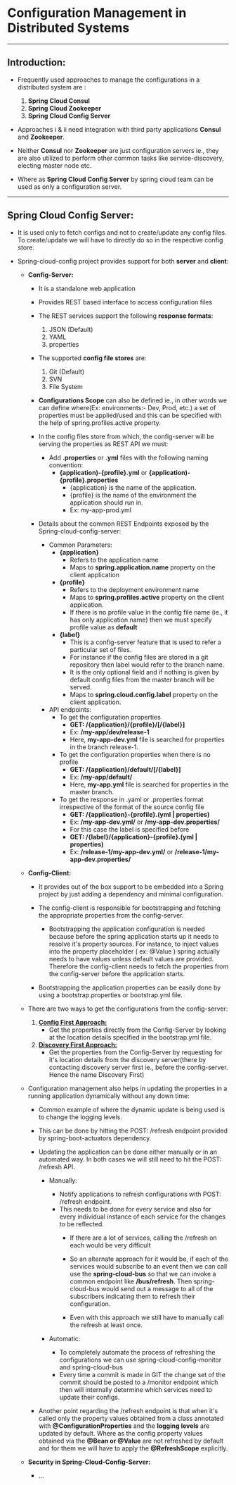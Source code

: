 # Configuration Management in Distributed Systems

---
## Introduction:
- Frequently used approaches to manage the configurations in a distributed system are :
	1. **Spring Cloud Consul**
	2. **Spring Cloud Zookeeper**
	3. **Spring Cloud Config Server**

- Approaches i & ii need integration with third party applications **Consul** and **Zookeeper**.

- Neither **Consul** nor **Zookeeper** are just configuration servers ie., they are also
  utilized to perform other common tasks like service-discovery, electing master node etc.
  
- Where as **Spring Cloud Config Server** by spring cloud team can be used as only a configuration server.


---
## Spring Cloud Config Server:

- It is used only to fetch configs and not to create/update any config files. To create/update we will have to directly do so in the respective config store.

- Spring-cloud-config project provides support for both **server** and **client**:
	- **Config-Server:**
		- It is a standalone web application
		- Provides REST based interface to access configuration files
		- The REST services support the following **response formats**:
			1. JSON (Default)
			2. YAML
			3. properties
		- The supported **config file stores** are:
			1. Git (Default)
			2. SVN
			3. File System
		- **Configurations Scope** can also be defined ie., in other words we can define where(Ex: environments:- Dev, Prod, etc.) a set of properties must be applied/used and this can be specified with the help of spring.profiles.active property.
				
		- In the config files store from which, the config-server will be serving the properties as REST API we must:
			- Add **.properties** or **.yml** files with the following naming convention:
				- **{application)-{profile}.yml** or **{application)-{profile}.properties**
					- {application} is the name of the application.
					- {profile} is the name of the environment the application should run in.
					- Ex: my-app-prod.yml
					
		- Details about the common REST Endpoints exposed by the Spring-cloud-config-server:
			- Common Parameters:
				- **{application}**
					- Refers to the application name
					- Maps to **spring.application.name** property on the client application
				- **{profile}**
					- Refers to the deployment environment name
					- Maps to **spring.profiles.active** property on the client application.
					- If there is no profile value in the config file name (ie., it has only application name) then we must specify profile value as **default**
				- **{label}**
					- This is a config-server feature that is used to refer a particular set of files.
					- For instance if the config files are stored in a git repository then label would refer to the branch name.
					- It is the only optional field and if nothing is given by default config files from the master branch will be served.
					- Maps to **spring.cloud.config.label** property on the client application.
			- API endpoints:
				- To get the configuration properties 
					- **GET: /{application}/{profile}/[/{label}]**
					- Ex: **/my-app/dev/release-1** 
					- Here, **my-app-dev.yml** file is searched for properties in the branch release-1.
				- To get the configuration properties when there is no profile
					- **GET: /{application}/default/[/{label}]**
					- Ex: **/my-app/default/** 
					- Here, **my-app.yml** file is searched for properties in the master branch.
				- To get the response in .yaml or .properties format irrespective of the format of the source config file
					- **GET: /{application}-{profile}.(yml | properties)**
					- Ex: **/my-app-dev.yml/** or **/my-app-dev.properties/** 
					- For this case the label is specified before
					- **GET: /{label}/{application}-{profile}.(yml | properties)**
					- Ex: **/release-1/my-app-dev.yml/** or **/release-1/my-app-dev.properties/** 
				
	- **Config-Client:** 
		- It provides out of the box support to be embedded into a Spring project by just adding a dependency and minimal configuration.
		- The config-client is responsible for bootstrapping and fetching the appropriate properties from the config-server.
			- Bootstrapping the application configuration is needed because before the spring application starts up it needs to resolve it's property sources. For instance, to inject values into the property placeholder ( ex: @Value ) spring actually needs to have values unless default values are provided. Therefore the config-client needs to fetch the properties from the config-server before the application starts.
			
		- Bootstrapping the application properties can be easily done by using a bootstrap.properties or bootstrap.yml file.
		
	- There are two ways to get the configurations from the config-server:
		1. [**Config First Approach:**](https://github.com/sriram5795/Springboot-Demo-Projects/tree/master/1.%20Configuration%20Management/1.%20Config%20First/SpringCloudConfigServer "readme")
			- Get the properties directly from the Config-Server by looking at the location details specified in the bootstrap.yml file.
		2. [**Discovery First Approach:**](https://github.com/sriram5795/Springboot-Demo-Projects/tree/master/1.%20Configuration%20Management/2.%20Discovery%20First/EurekaServer-ConfigServer "readme")
			- Get the properties from the Config-Server by requesting for it's location details from the discovery server(there by contacting discovery server first ie., before the config-server. Hence the name Discovery First)

	- Configuration management also helps in updating the properties in a running application dynamically without any down time:
		- Common example of where the dynamic update is being used is to change the logging levels.
		- This can be done by hitting the POST: /refresh endpoint provided by spring-boot-actuators dependency.		
		- Updating the application can be done either manually or in an automated way. In both cases we will still need to hit the POST: /refresh API.
			- Manually:
				- Notify applications to refresh configurations with POST: /refresh endpoint.
				- This needs to be done for every service and also for every individual instance of each service for the changes to be reflected.
					- If there are a lot of services, calling the /refresh on each would be very difficult
					- So an alternate approach for it would be, if each of the services would subscribe to an event then we can call use the **spring-cloud-bus** so that we can invoke a common endpoint like **/bus/refresh**. Then spring-cloud-bus would send out a message to all of the subscribers indicating them  to refresh their configuration.
					
					- Even with this approach we still have to manually call the refresh at least once.
					
			- Automatic:
				- To completely automate the process of refreshing the configurations we can use spring-cloud-config-monitor and spring-cloud-bus
				- Every time a commit is made in GIT the change set of the commit should be posted to a /monitor endpoint which then will internally determine which services need to update their configs.
				
		- Another point regarding the /refresh endpoint is that when it's called only the property values obtained from a class annotated with **@ConfigurationProperties** and the **logging levels** are updated by default. Where as the config property values obtained via the **@Bean or @Value** are not refreshed by default and for them we will have to apply the **@RefreshScope** explicitly. 
		
	- **Security in Spring-Cloud-Config-Server:**
		- ...
				
		
